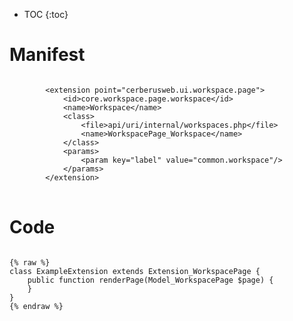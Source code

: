 * TOC
{:toc}

# Manifest

<pre>
<code class="language-xml">
		&lt;extension point=&quot;cerberusweb.ui.workspace.page&quot;&gt;
			&lt;id&gt;core.workspace.page.workspace&lt;/id&gt;
			&lt;name&gt;Workspace&lt;/name&gt;
			&lt;class&gt;
				&lt;file&gt;api/uri/internal/workspaces.php&lt;/file&gt;
				&lt;name&gt;WorkspacePage_Workspace&lt;/name&gt;
			&lt;/class&gt;
			&lt;params&gt;
				&lt;param key=&quot;label&quot; value=&quot;common.workspace&quot;/&gt;
			&lt;/params&gt;
		&lt;/extension&gt;
</code>
</pre>

# Code

<pre>
<code class="language-php">
{% raw %}
class ExampleExtension extends Extension_WorkspacePage {
	public function renderPage(Model_WorkspacePage $page) {
	}
}
{% endraw %}
</code>
</pre>

